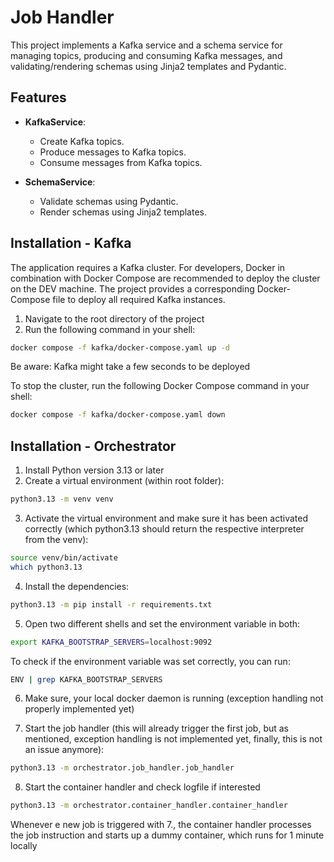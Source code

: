 # Job Handler

This project implements a Kafka service and a schema service for managing topics, producing and consuming Kafka messages, and validating/rendering schemas using Jinja2 templates and Pydantic.

## Features

- **KafkaService**:
  - Create Kafka topics.
  - Produce messages to Kafka topics.
  - Consume messages from Kafka topics.

- **SchemaService**:
  - Validate schemas using Pydantic.
  - Render schemas using Jinja2 templates.


## Installation - Kafka
The application requires a Kafka cluster. For developers, Docker in combination with Docker Compose are recommended to deploy the cluster on the DEV machine. The project provides a corresponding Docker-Compose file to deploy all required Kafka instances.

1. Navigate to the root directory of the project
2. Run the following command in your shell:
```bash
docker compose -f kafka/docker-compose.yaml up -d
```
Be aware: Kafka might take a few seconds to be deployed

To stop the cluster, run the following Docker Compose command in your shell:
```bash
docker compose -f kafka/docker-compose.yaml down
```

## Installation - Orchestrator
1. Install Python version 3.13 or later
2. Create a virtual environment (within root folder):
```bash
python3.13 -m venv venv
```
3. Activate the virtual environment and make sure it has been activated correctly (which python3.13 should return the respective interpreter from the venv):
```bash
source venv/bin/activate
which python3.13
```
4. Install the dependencies:
```bash
python3.13 -m pip install -r requirements.txt
```
5. Open two different shells and set the environment variable in both:
```bash
export KAFKA_BOOTSTRAP_SERVERS=localhost:9092
```
To check if the environment variable was set correctly, you can run: 
```bash
ENV | grep KAFKA_BOOTSTRAP_SERVERS
```
6. Make sure, your local docker daemon is running (exception handling not properly implemented yet)

7. Start the job handler (this will already trigger the first job, but as mentioned, exception handling is not implemented yet, finally, this is not an issue anymore):
```bash
python3.13 -m orchestrator.job_handler.job_handler
```
8. Start the container handler and check logfile if interested
```bash
python3.13 -m orchestrator.container_handler.container_handler
```

Whenever e new job is triggered with 7., the container handler processes the job instruction and starts up a dummy container, which runs for 1 minute locally


